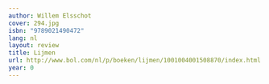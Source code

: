 ```yaml
---
author: Willem Elsschot
cover: 294.jpg
isbn: "9789021490472"
lang: nl
layout: review
title: Lijmen
url: http://www.bol.com/nl/p/boeken/lijmen/1001004001508870/index.html
year: 0
---
```

